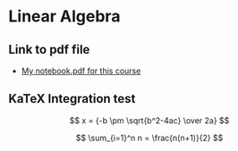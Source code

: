 # Linear Algebra

## Link to pdf file
- [My notebook.pdf for this course](/linear-algebra/notebook.pdf)

## KaTeX Integration test
$$
x = {-b \pm \sqrt{b^2-4ac} \over 2a}
$$

$$ 
\sum_{i=1}^n n = \frac{n(n+1)}{2}
$$

